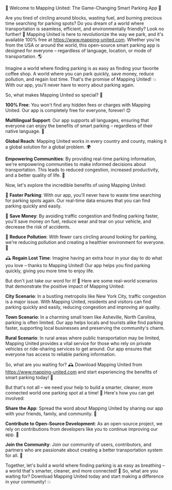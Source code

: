 🚀 Welcome to Mapping United: The Game-Changing Smart Parking App 🚀

Are you tired of circling around blocks, wasting fuel, and burning precious time searching for parking spots? Do you dream of a world where transportation is seamless, efficient, and environmentally friendly? Look no further! 🌟 Mapping United is here to revolutionize the way we park, and it's available 100% free at https://www.mapping-united.com. Whether you're from the USA or around the world, this open-source smart parking app is designed for everyone – regardless of language, location, or mode of transportation. 🌎

Imagine a world where finding parking is as easy as finding your favorite coffee shop. A world where you can park quickly, save money, reduce pollution, and regain lost time. That's the promise of Mapping United! 💥 With our app, you'll never have to worry about parking again.

So, what makes Mapping United so special? 🤔

**100% Free**: You won't find any hidden fees or charges with Mapping United. Our app is completely free for everyone, forever! 😊

**Multilingual Support**: Our app supports all languages, ensuring that everyone can enjoy the benefits of smart parking – regardless of their native language. 👥

**Global Reach**: Mapping United works in every country and county, making it a global solution for a global problem. 🌍

**Empowering Communities**: By providing real-time parking information, we're empowering communities to make informed decisions about transportation. This leads to reduced congestion, increased productivity, and a better quality of life. 👫

Now, let's explore the incredible benefits of using Mapping United:

🚗 **Faster Parking**: With our app, you'll never have to waste time searching for parking spots again. Our real-time data ensures that you can find parking quickly and easily.

💸 **Save Money**: By avoiding traffic congestion and finding parking faster, you'll save money on fuel, reduce wear and tear on your vehicle, and decrease the risk of accidents.

🌟 **Reduce Pollution**: With fewer cars circling around looking for parking, we're reducing pollution and creating a healthier environment for everyone. 🌿

🕰️ **Regain Lost Time**: Imagine having an extra hour in your day to do what you love – thanks to Mapping United! Our app helps you find parking quickly, giving you more time to enjoy life.

But don't just take our word for it! 🤔 Here are some real-world scenarios that demonstrate the positive impact of Mapping United:

**City Scenario**: In a bustling metropolis like New York City, traffic congestion is a major issue. With Mapping United, residents and visitors can find parking quickly and easily, reducing congestion and improving air quality.

**Town Scenario**: In a charming small town like Asheville, North Carolina, parking is often limited. Our app helps locals and tourists alike find parking faster, supporting local businesses and preserving the community's charm.

**Rural Scenario**: In rural areas where public transportation may be limited, Mapping United provides a vital service for those who rely on private vehicles or ride-sharing services to get around. Our app ensures that everyone has access to reliable parking information.

So, what are you waiting for? 🕰️ Download Mapping United from https://www.mapping-united.com and start experiencing the benefits of smart parking today! 🚀

But that's not all – we need your help to build a smarter, cleaner, more connected world one parking spot at a time! 💪 Here's how you can get involved:

**Share the App**: Spread the word about Mapping United by sharing our app with your friends, family, and community. 📱

**Contribute to Open-Source Development**: As an open-source project, we rely on contributions from developers like you to continue improving our app. 🚀

**Join the Community**: Join our community of users, contributors, and partners who are passionate about creating a better transportation system for all. 👫

Together, let's build a world where finding parking is as easy as breathing – a world that's smarter, cleaner, and more connected! 🌟 So, what are you waiting for? Download Mapping United today and start making a difference in your community! 💥